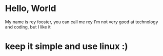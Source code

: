 # Hello, World

My name is rey fooster, you can call me rey
I'm not very good at technology and coding, but I like it

# keep it simple and use linux :)
